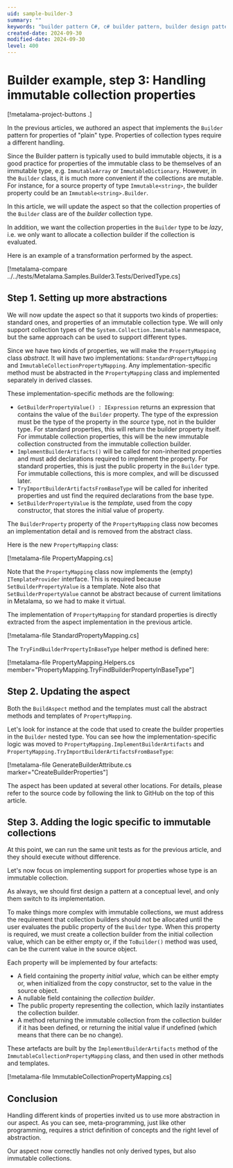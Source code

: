 ```yaml
---
uid: sample-builder-3
summary: ""
keywords: "builder pattern C#, c# builder pattern, builder design pattern C#"
created-date: 2024-09-30
modified-date: 2024-09-30
level: 400
---
```


# Builder example, step 3: Handling immutable collection properties

[!metalama-project-buttons .]

In the previous articles, we authored an aspect that implements the `Builder` pattern for properties of "plain" type. Properties of collection types require a different handling.

Since the Builder pattern is typically used to build immutable objects, it is a good practice for properties of the immutable class to be themselves of an immutable type, e.g. `ImmutableArray` or `ImmutableDictionary`. However, in the `Builder` class, it is much more convenient if the collections are mutable. For instance, for a source property of type `Immutable<string>`, the builder property could be an `Immutable<string>.Builder`.

In this article, we will update the aspect so that the collection properties of the `Builder` class are of the _builder_ collection type.

In addition, we want the collection properties in the `Builder` type to be _lazy_, i.e. we only want to allocate a collection builder if the collection is evaluated.

Here is an example of a transformation performed by the aspect.

[!metalama-compare ../../tests/Metalama.Samples.Builder3.Tests/DerivedType.cs]

## Step 1. Setting up more abstractions

We will now update the aspect so that it supports two kinds of properties: standard ones, and properties of an immutable collection type. We will only support collection types of the `System.Collection.Immutable` nanmespace, but the same approach can be used to support different types.

Since we have two kinds of properties, we will make the `PropertyMapping` class _abstract_. It will have two implementations: `StandardPropertyMapping` and `ImmutableCollectionPropertyMapping`. Any implementation-specific method must be abstracted in the `PropertyMapping` class and implemented separately in derived classes.

These implementation-specific methods are the following:

* `GetBuilderPropertyValue() : IExpression` returns an expression that contains the value of the `Builder` property. The type of the expression must be the type of the property in the _source_ type, not in the builder type. For standard properties, this will return the builder property itself. For immutable collection properties, this will be the new immutable collection constructed from the immutable collection builder.
* `ImplementBuilderArtifacts()` will be called for non-inherited properties and must add declarations required to implement the property. For standard properties, this is just the public property in the `Builder` type. For immutable collections, this is more complex, and will be discussed later.
* `TryImportBuilderArtifactsFromBaseType` will be called for inherited properties and  ust find the required declarations from the base type.
* `SetBuilderPropertyValue` is the _template_, used from the copy constructor, that stores the initial value of property.

The `BuilderProperty` property of the `PropertyMapping` class now becomes an implementation detail and is removed from the abstract class.

Here is the new `PropertyMapping` class:

[!metalama-file PropertyMapping.cs]

Note that the `PropertyMapping` class now implements the (empty) `ITemplateProvider` interface. This is required because `SetBuilderPropertyValue` is a template. Note also that `SetBuilderPropertyValue` cannot be abstract because of current limitations in Metalama, so we had to make it virtual.

The implementation of `PropertyMapping` for standard properties is directly extracted from the aspect implementation in the previous article.

[!metalama-file StandardPropertyMapping.cs]

The `TryFindBuilderPropertyInBaseType` helper method is defined here:

[!metalama-file PropertyMapping.Helpers.cs member="PropertyMapping.TryFindBuilderPropertyInBaseType"]

## Step 2. Updating the aspect

Both the `BuildAspect` method and the templates must call the abstract methods and templates of `PropertyMapping`.

Let's look for instance at the code that used to create the builder properties in the `Builder` nested type. You can see how the implementation-specific logic was moved to `PropertyMapping.ImplementBuilderArtifacts` and `PropertyMapping.TryImportBuilderArtifactsFromBaseType`:

[!metalama-file GenerateBuilderAttribute.cs marker="CreateBuilderProperties"]

The aspect has been updated at several other locations. For details, please refer to the source code by following the link to GitHub on the top of this article.

## Step 3. Adding the logic specific to immutable collections

At this point, we can run the same unit tests as for the previous article, and they should execute without difference.

Let's now focus on implementing support for properties whose type is an immutable collection.

As always, we should first design a pattern at a conceptual level, and only them switch to its implementation.

To make things more complex with immutable collections, we must address the requirement that collection builders should not be allocated until the user evaluates the public property of the `Builder` type. When this property is required, we must create a collection builder from the initial collection value, which can be either empty or, if the `ToBuilder()` method was used, can be the current value in the source object.

Each property will be implemented by four artefacts:
- A field containing the property _initial value_, which can be either empty or, when initialized from the copy constructor, set to the value in the source object.
- A nullable field containing the _collection builder_.
- The public property representing the collection, which lazily instantiates the collection builder.
- A method returning the immutable collection from the collection builder if it has been defined, or returning the initial value if undefined (which means that there can be no change).

These artefacts are built by the `ImplementBuilderArtifacts` method of the `ImmutableCollectionPropertyMapping` class, and then used in other methods and templates.

[!metalama-file ImmutableCollectionPropertyMapping.cs]

## Conclusion

Handling different kinds of properties invited us to use more abstraction in our aspect. As you can see, meta-programming, just like other programming, requires a strict definition of concepts and the right level of abstraction.

Our aspect now correctly handles not only derived types, but also immutable collections.